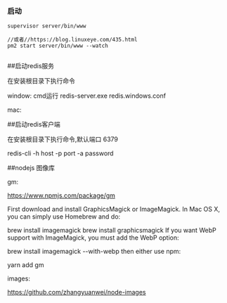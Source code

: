 

### 启动

```
supervisor server/bin/www

//或者//https://blog.linuxeye.com/435.html
pm2 start server/bin/www --watch


```


##启动redis服务

在安装根目录下执行命令

window:
cmd运行 redis-server.exe redis.windows.conf 

mac:


##启动redis客户端

在安装根目录下执行命令,默认端口 6379

redis-cli -h host -p port -a password


##nodejs 图像库

gm:

https://www.npmjs.com/package/gm

First download and install GraphicsMagick or ImageMagick. In Mac OS X, you can simply use Homebrew and do:

brew install imagemagick
brew install graphicsmagick
If you want WebP support with ImageMagick, you must add the WebP option:

brew install imagemagick --with-webp
then either use npm:

yarn add gm

images:

https://github.com/zhangyuanwei/node-images



